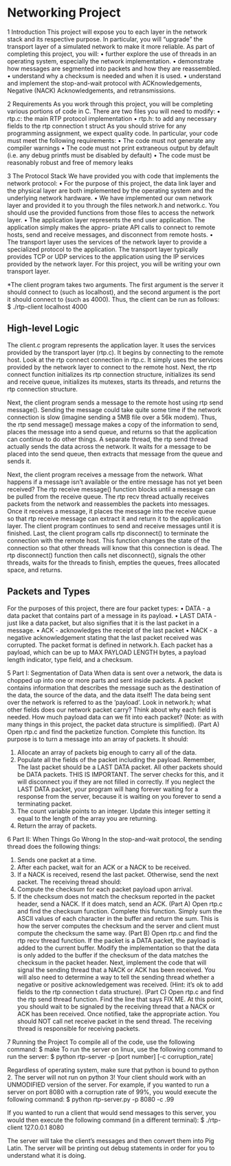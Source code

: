 # Networking Project
1 Introduction
This project will expose you to each layer in the network stack and its respective purpose. In particular, you will “upgrade” the transport layer of a simulated network to make it more reliable.
As part of completing this project, you will:
• further explore the use of threads in an operating system, especially the network implementation.
• demonstrate how messages are segmented into packets and how they are reassembled.
• understand why a checksum is needed and when it is used.
• understand and implement the stop-and-wait protocol with ACKnowledgements, Negative (NACK) Acknowledgements, and retransmissions.

2 Requirements
As you work through this project, you will be completing various portions of code in C. There are two files you will need to modify:
• rtp.c: the main RTP protocol implementation
• rtp.h: to add any necessary fields to the rtp connection t struct
As you should strive for any programming assignment, we expect quality code. In particular, your code must
meet the following requirements:
• The code must not generate any compiler warnings
• The code must not print extraneous output by default (i.e. any debug printfs must be disabled by default)
• The code must be reasonably robust and free of memory leaks

3 The Protocol Stack
We have provided you with code that implements the network protocol:
• For the purpose of this project, the data link layer and the physical layer are both implemented by the operating system and the underlying network hardware.
• We have implemented our own network layer and provided it to you through the files network.h and network.c. You should use the provided functions from those files to access the network layer.
• The application layer represents the end user application. The application simply makes the appro- priate API calls to connect to remote hosts, send and receive messages, and disconnect from remote hosts.
• The transport layer uses the services of the network layer to provide a specialized protocol to the application. The transport layer typically provides TCP or UDP services to the application using the IP services provided by the network layer. For this project, you will be writing your own transport layer.

*The client program takes two arguments. The first argument is the server it should connect to (such as localhost), and the second argument is the port it should connect to (such as 4000). Thus, the client can be run as follows: $ ./rtp-client localhost 4000

## High-level Logic
The client.c program represents the application layer. It uses the services provided by the transport layer (rtp.c). It begins by connecting to the remote host. Look at the rtp connect connection in rtp.c. It simply uses the services provided by the network layer to connect to the remote host. Next, the rtp connect function initializes its rtp connection structure, initializes its send and receive queue, initializes its mutexes, starts its threads, and returns the rtp connection structure.

Next, the client program sends a message to the remote host using rtp send message(). Sending the message could take quite some time if the network connection is slow (imagine sending a 5MB file over a 56k modem). Thus, the rtp send message() message makes a copy of the information to send, places the message into a send queue, and returns so that the application can continue to do other things. A separate thread, the rtp send thread actually sends the data across the network. It waits for a message to be placed into the send queue, then extracts that message from the queue and sends it.

Next, the client program receives a message from the network. What happens if a message isn’t available or the entire message has not yet been received? The rtp receive message() function blocks until a message can be pulled from the receive queue. The rtp recv thread actually receives packets from the network and reassembles the packets into messages. Once it receives a message, it places the message into the receive queue so that rtp receive message can extract it and return it to the application layer.
The client program continues to send and receive messages until it is finished. Last, the client program calls rtp disconnect() to terminate the connection with the remote host. This function changes the state of the connection so that other threads will know that this connection is dead. The rtp disconnect() function then calls net disconnect(), signals the other threads, waits for the threads to finish, empties the queues, frees allocated space, and returns.

## Packets and Types
For the purposes of this project, there are four packet types:
• DATA - a data packet that contains part of a message in its payload.
• LAST DATA - just like a data packet, but also signifies that it is the last packet in a message. • ACK - acknowledges the receipt of the last packet
• NACK - a negative acknowledgement stating that the last packet received was corrupted.
The packet format is defined in network.h. Each packet has a payload, which can be up to MAX PAYLOAD LENGTH bytes, a payload length indicator, type field, and a checksum.

5 Part I: Segmentation of Data
When data is sent over a network, the data is chopped up into one or more parts and sent inside packets. A packet contains information that describes the message such as the destination of the data, the source of the data, and the data itself! The data being sent over the network is referred to as the ’payload’. Look in network.h; what other fields does our network packet carry? Think about why each field is needed. How much payload data can we fit into each packet? (Note: as with many things in this project, the packet data structure is simplified).
(Part A) Open rtp.c and find the packetize function. Complete this function. Its purpose is to turn a message into an array of packets. It should:
1. Allocate an array of packets big enough to carry all of the data.
2. Populate all the fields of the packet including the payload. Remember, The last packet should be a LAST DATA packet. All other packets should be DATA packets. THIS IS IMPORTANT. The server checks for this, and it will disconnect you if they are not filled in correctly. If you neglect the LAST DATA packet, your program will hang forever waiting for a response from the server, because it is waiting on you forever to send a terminating packet.                    
3. The count variable points to an integer. Update this integer setting it equal to the length of the array you are returning.
4. Return the array of packets.

6 Part II: When Things Go Wrong
In the stop-and-wait protocol, the sending thread does the following things:
1. Sends one packet at a time.
2. After each packet, wait for an ACK or a NACK to be received.
3. If a NACK is received, resend the last packet. Otherwise, send the next packet.
The receiving thread should:
1. Compute the checksum for each packet payload upon arrival.
2. If the checksum does not match the checksum reported in the packet header, send a NACK. If it does match, send an ACK.
(Part A) Open rtp.c and find the checksum function. Complete this function. Simply sum the ASCII values of each character in the buffer and return the sum. This is how the server computes the checksum and the server and client must compute the checksum the same way.
(Part B) Open rtp.c and find the rtp recv thread function. If the packet is a DATA packet, the payload is added to the current buffer. Modify the implementation so that the data is only added to the buffer if the checksum of the data matches the checksum in the packet header. Next, implement the code that will signal the sending thread that a NACK or ACK has been received. You will also need to determine a way to tell the sending thread whether a negative or positive acknowledgement was received. (Hint: it’s ok to add fields to the rtp connection t data structure).
(Part C) Open rtp.c and find the rtp send thread function. Find the line that says FIX ME. At this point, you should wait to be signaled by the receiving thread that a NACK or ACK has been received. Once notified, take the appropriate action. You should NOT call net receive packet in the send thread. The receiving thread is responsible for receiving packets.

7 Running the Project
To compile all of the code, use the following command:
$ make
To run the server on linux, use the following command to run the server:
$ python rtp-server -p [port number] [-c corruption_rate]

Regardless of operating system, make sure that python is bound to python 2. The server will not run on python 3! Your client should work with an UNMODIFIED version of the server. For example, if you wanted to run a server on port 8080 with a corruption rate of 99%, you would execute the following command:
$ python rtp-server.py -p 8080 -c .99

If you wanted to run a client that would send messages to this server, you would then execute the following command (in a different terminal):
$ ./rtp-client 127.0.0.1 8080

The server will take the client’s messages and then convert them into Pig Latin. The server will be printing out debug statements in order for you to understand what it is doing.



